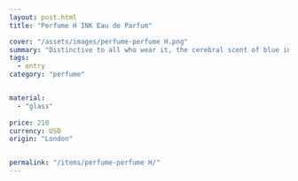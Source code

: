 ```yaml
---
layout: post.html
title: "Perfume H INK Eau de Parfum"

cover: "/assets/images/perfume-perfume H.png"
summary: "Distinctive to all who wear it, the cerebral scent of blue ink on white paper conjures late nights in dimly lit libraries."
tags:
  - entry
category: "perfume"


material:
  - "glass"
  
price: 210           
currency: USD  
origin: "London"


permalink: "/items/perfume-perfume H/"
---
```


